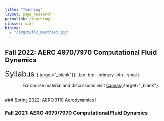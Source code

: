```yaml
---
title: "Teaching"
layout: page_research
permalink: /teaching/
classes: wide
bigimg:
  - "/img/miflc_masthead.jpg"
---
```


## Fall 2022: AERO 4970/7970 Computational Fluid Dynamics

[<font size="+2"> Syllabus </font>](/pdf/Syllabus-fall2022-CFD.pdf){:target="_blank"}{: .btn .btn--primary .btn--small}

    For course material and discussions visit [Canvas](https://auburn.instructure.com/){:target="_blank"}.

<br />
### Spring 2022: AERO 3110 Aerodynamics I
  
### Fall 2021: AERO 4970/7970 Computational Fluid Dynamics

<br />
<br />
<br />
<br />
<br />
<br />
<br />
<br />
<br />
<br />
<br />
<br />
<br />
<br />
<br />

















